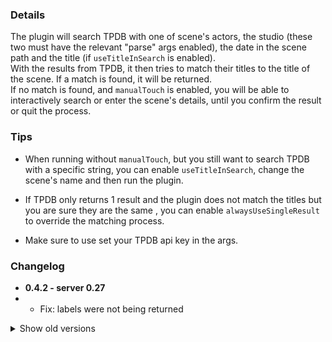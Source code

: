 ### Details

The plugin will search TPDB with one of scene's actors, the studio (these two must have the relevant "parse" args enabled), the date in the scene path and the title (if `useTitleInSearch` is enabled).  
With the results from TPDB, it then tries to match their titles to the title of the scene. If a match is found, it will be returned.  
If no match is found, and `manualTouch` is enabled, you will be able to interactively search or enter the scene's details, until you confirm the result or quit the process.

### Tips

- When running without `manualTouch`, but you still want to search TPDB with a specific string, you can enable `useTitleInSearch`, change the scene's name and then run the plugin.

- If TPDB only returns 1 result and the plugin does not match the titles but you are sure they are the same , you can enable `alwaysUseSingleResult` to override the matching process.

- Make sure to use set your TPDB api key in the args.

### Changelog

- **0.4.2 - server 0.27**
- - Fix: labels were not being returned

<details>
  <summary>Show old versions</summary>
  
- **0.4.1 - server 0.27**
- - Added API key support for 0.4.0 series (see 0.3.2).

- **0.4.0 - server 0.27**
- - Added support for porn-vault 0.27

- **0.3.2 - server 0.26**
- - As of 15/04/2021, an API key is required. See `args.apiKey`

</details>
